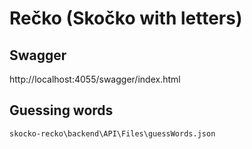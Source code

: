 # Rečko (Skočko with letters)

## Swagger
http://localhost:4055/swagger/index.html

## Guessing words 
`skocko-recko\backend\API\Files\guessWords.json`
